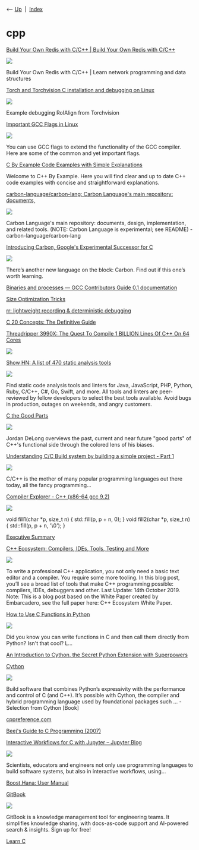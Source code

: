<div class="nav">

⟵ [Up](index.html)  \|  [Index](index.html)

</div>

# cpp

<div class="cards">

<div class="card">

<div class="card-title">

[Build Your Own Redis with C/C++ \| Build Your Own Redis with
C/C++](https://build-your-own.org/redis)

</div>

<div class="card-image">

[![](https://build-your-own.org/redis/img/book_byor_banner.jpg)](https://build-your-own.org/redis)

</div>

Build Your Own Redis with C/C++ \| Learn network programming and data
structures

</div>

<div class="card">

<div class="card-title">

[Torch and Torchvision C installation and debugging on
Linux](https://towardsdatascience.com/torch-and-torchvision-c-installation-and-debugging-on-linux-263676c38fa2)

</div>

<div class="card-image">

[![](https://miro.medium.com/v2/resize:fit:825/1*sdG0loJNkXjq83kB6_BAVg.png)](https://towardsdatascience.com/torch-and-torchvision-c-installation-and-debugging-on-linux-263676c38fa2)

</div>

Example debugging RoIAlign from Torchvision

</div>

<div class="card">

<div class="card-title">

[Important GCC Flags in Linux](https://linuxhandbook.com/gcc-flags)

</div>

<div class="card-image">

[![](https://linuxhandbook.com/content/images/2022/12/important-gcc-flags-in-linux.png)](https://linuxhandbook.com/gcc-flags)

</div>

You can use GCC flags to extend the functionality of the GCC compiler.
Here are some of the common and yet important flags.

</div>

<div class="card">

<div class="card-title">

[C By Example Code Examples with Simple
Explanations](https://cppbyexample.com)

</div>

Welcome to C++ By Example. Here you will find clear and up to date C++
code examples with concise and straightforward explanations.

</div>

<div class="card">

<div class="card-title">

[carbon-language/carbon-lang: Carbon Language's main repository:
documents,](https://github.com/carbon-language/carbon-lang)

</div>

<div class="card-image">

[![](https://opengraph.githubassets.com/78673ca3183ca50b5ef235d9aa9263ea6cc8196ecf61e509deb85c830c61da54/carbon-language/carbon-lang)](https://github.com/carbon-language/carbon-lang)

</div>

Carbon Language's main repository: documents, design, implementation,
and related tools. (NOTE: Carbon Language is experimental; see README) -
carbon-language/carbon-lang

</div>

<div class="card">

<div class="card-title">

[Introducing Carbon, Google's Experimental Successor for
C](https://www.makeuseof.com/carbon-googles-experimental-c-plus-plus-successor)

</div>

<div class="card-image">

[![](https://static1.makeuseofimages.com/wordpress/wp-content/uploads/2021/12/c-plus-plus-code.jpg)](https://www.makeuseof.com/carbon-googles-experimental-c-plus-plus-successor)

</div>

There’s another new language on the block: Carbon. Find out if this
one’s worth learning.

</div>

<div class="card">

<div class="card-title">

[Binaries and processes — GCC Contributors Guide 0.1
documentation](https://gcc-newbies-guide.readthedocs.io/en/latest/binaries-and-processes.html)

</div>

</div>

<div class="card">

<div class="card-title">

[Size Optimization Tricks](https://justine.lol/sizetricks)

</div>

</div>

<div class="card">

<div class="card-title">

[rr: lightweight recording & deterministic
debugging](https://rr-project.org)

</div>

</div>

<div class="card">

<div class="card-title">

[C 20 Concepts: The Definitive
Guide](https://thecodepad.com/cpp/c20-concepts-the-definitive-guide)

</div>

</div>

<div class="card">

<div class="card-title">

[Threadripper 3990X: The Quest To Compile 1 BILLION Lines Of C++ On 64
Cores](https://blogs.embarcadero.com/threadripper-3990x-the-quest-to-compile-1-billion-lines-of-c-on-64-cores)

</div>

<div class="card-image">

[![](https://blogs.embarcadero.com/wp-content/uploads/2021/02/3990xthreadripper-7589456.png)](https://blogs.embarcadero.com/threadripper-3990x-the-quest-to-compile-1-billion-lines-of-c-on-64-cores)

</div>

</div>

<div class="card">

<div class="card-title">

[Show HN: A list of 470 static analysis
tools](https://analysis-tools.dev)

</div>

<div class="card-image">

[![](https://analysis-tools.dev/assets/images/social.png)](https://analysis-tools.dev)

</div>

Find static code analysis tools and linters for Java, JavaScript, PHP,
Python, Ruby, C/C++, C#, Go, Swift, and more. All tools and linters are
peer-reviewed by fellow developers to select the best tools available.
Avoid bugs in production, outages on weekends, and angry customers.

</div>

<div class="card">

<div class="card-title">

[C the Good
Parts](https://www.infoq.com/presentations/c-plus-plus-pros?itm_source=presentations_about_CPlusPlus)

</div>

<div class="card-image">

[![](https://res.infoq.com/presentations/c-plus-plus-pros/en/mediumimage/Jordanbig.jpg)](https://www.infoq.com/presentations/c-plus-plus-pros?itm_source=presentations_about_CPlusPlus)

</div>

Jordan DeLong overviews the past, current and near future "good parts"
of C++'s functional side through the colored lens of his biases.

</div>

<div class="card">

<div class="card-title">

[Understanding C/C Build system by building a simple project - Part
1](https://dev.to/narasimha1997/understanding-c-c-build-system-by-building-a-simple-project-part-1-4fff)

</div>

<div class="card-image">

[![](https://dev-to-uploads.s3.amazonaws.com/uploads/articles/3otvb2z646ytpt1hl2rv.jpg)](https://dev.to/narasimha1997/understanding-c-c-build-system-by-building-a-simple-project-part-1-4fff)

</div>

C/C++ is the mother of many popular programming languages out there
today, all the fancy programming...

</div>

<div class="card">

<div class="card-title">

[Compiler Explorer - C++ (x86-64 gcc 9.2)](https://godbolt.org/z/O_f3Jx)

</div>

<div class="card-image">

[![](https://github.com/compiler-explorer/infra/blob/main/logo/favicon.png?raw=true)](https://godbolt.org/z/O_f3Jx)

</div>

void fill1(char \*p, size_t n) { std::fill(p, p + n, 0); } void
fill2(char \*p, size_t n) { std::fill(p, p + n, '\0'); }

</div>

<div class="card">

<div class="card-title">

[Executive Summary](http://www.swig.org/exec.html)

</div>

</div>

<div class="card">

<div class="card-title">

[C++ Ecosystem: Compilers, IDEs, Tools, Testing and
More](https://www.bfilipek.com/2019/10/cppecosystem.html)

</div>

<div class="card-image">

[![](https://www.cppstories.com/2019/images/cppeco.png)](https://www.bfilipek.com/2019/10/cppecosystem.html)

</div>

To write a professional C++ application, you not only need a basic text
editor and a compiler. You require some more tooling. In this blog post,
you’ll see a broad list of tools that make C++ programming possible:
compilers, IDEs, debuggers and other. Last Update: 14th October 2019.
Note: This is a blog post based on the White Paper created by
Embarcadero, see the full paper here: C++ Ecosystem White Paper.

</div>

<div class="card">

<div class="card-title">

[How to Use C Functions in
Python](https://dev.to/erikwhiting88/how-to-use-c-functions-in-python-7do)

</div>

<div class="card-image">

[![](https://dev-to-uploads.s3.amazonaws.com/uploads/articles/3otvb2z646ytpt1hl2rv.jpg)](https://dev.to/erikwhiting88/how-to-use-c-functions-in-python-7do)

</div>

Did you know you can write functions in C and then call them directly
from Python? Isn't that cool? L...

</div>

<div class="card">

<div class="card-title">

[An Introduction to Cython, the Secret Python Extension with
Superpowers](http://okigiveup.net/an-introduction-to-cython)

</div>

</div>

<div class="card">

<div class="card-title">

[Cython](http://shop.oreilly.com/product/0636920033431.do)

</div>

<div class="card-image">

[![](https://www.oreilly.com/library/cover/9781491901731/1200w630h/)](http://shop.oreilly.com/product/0636920033431.do)

</div>

Build software that combines Python’s expressivity with the performance
and control of C (and C++). It’s possible with Cython, the compiler and
hybrid programming language used by foundational packages such … -
Selection from Cython \[Book\]

</div>

<div class="card">

<div class="card-title">

[cppreference.com](https://en.cppreference.com/w)

</div>

</div>

<div class="card">

<div class="card-title">

[Beej's Guide to C Programming (2007)](http://beej.us/guide/bgc)

</div>

</div>

<div class="card">

<div class="card-title">

[Interactive Workflows for C with Jupyter – Jupyter
Blog](https://blog.jupyter.org/interactive-workflows-for-c-with-jupyter-fe9b54227d92)

</div>

<div class="card-image">

[![](https://miro.medium.com/v2/da:true/resize:fit:964/1*NnjISpzZtpy5TOurg0S89A.gif)](https://blog.jupyter.org/interactive-workflows-for-c-with-jupyter-fe9b54227d92)

</div>

Scientists, educators and engineers not only use programming languages
to build software systems, but also in interactive workflows, using…

</div>

<div class="card">

<div class="card-title">

[Boost.Hana: User
Manual](http://www.boost.org/doc/libs/1_61_0/libs/hana/doc/html/index.html)

</div>

</div>

<div class="card">

<div class="card-title">

[GitBook](https://www.gitbook.com/book/lefticus/cpp-best-practices/details)

</div>

<div class="card-image">

[![](https://framerusercontent.com/images/zlGUDsxOhDseDbUkyYaNkpCbM.png)](https://www.gitbook.com/book/lefticus/cpp-best-practices/details)

</div>

GitBook is a knowledge management tool for engineering teams. It
simplifies knowledge sharing, with docs-as-code support and AI-powered
search & insights. Sign up for free!

</div>

<div class="card">

<div class="card-title">

[Learn C](http://www.learncpp.com)

</div>

</div>

</div>
